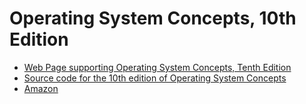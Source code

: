 # Operating System Concepts, 10th Edition

+ [Web Page supporting Operating System Concepts, Tenth Edition](https://www.os-book.com/OS10/)
+ [Source code for the 10th edition of Operating System Concepts](https://github.com/greggagne/osc10e) 
+ [Amazon](https://www.amazon.com/Operating-System-Concepts-Abraham-Silberschatz-ebook/dp/B07CVKH7BD)


